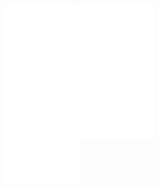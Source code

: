 <!---
[<img align="left top" width="48%" alt="🦑" src="/artifacts.svg">](#)

[<img align="right top" width="48%" alt="🦑" src="/progress.svg">](#)
--->



<p float="left">
  <img src="/artifacts.svg" width="49%" align="top" />
  <img src="/progress.svg" width="49%" align="top" /> 
</p>




<!---
Richard5678/Richard5678 is a ✨ special ✨ repository because its `README.md` (this file) appears on your GitHub profile.
You can click the Preview link to take a look at your changes.
--->
